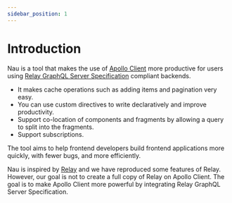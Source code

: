 ```yaml
---
sidebar_position: 1
---
```


# Introduction

Nau is a tool that makes the use of [Apollo Client](https://github.com/apollographql/apollo-client) more productive for users using [Relay GraphQL Server Specification](https://relay.dev/docs/guides/graphql-server-specification) compliant backends.

- It makes cache operations such as adding items and pagination very easy.
- You can use custom directives to write declaratively and improve productivity.
- Support co-location of components and fragments by allowing a query to split into the fragments.
- Support subscriptions.

The tool aims to help frontend developers build frontend applications more quickly, with fewer bugs, and more efficiently.

Nau is inspired by [Relay](https://relay.dev/) and we have reproduced some features of Relay. However, our goal is not to create a full copy of Relay on Apollo Client. The goal is to make Apollo Client more powerful by integrating Relay GraphQL Server Specification.
